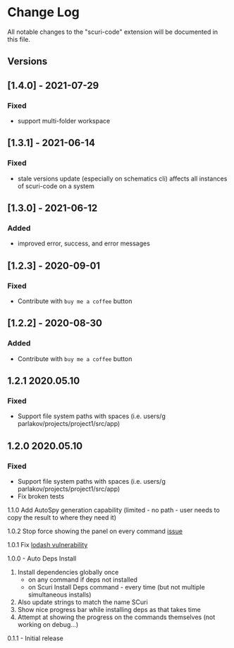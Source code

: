# Change Log

All notable changes to the "scuri-code" extension will be documented in this file.

## Versions
## [1.4.0] - 2021-07-29

### Fixed
-   support multi-folder workspace


## [1.3.1] - 2021-06-14

### Fixed
-   stale versions update (especially on schematics cli) affects all instances of scuri-code on a system

## [1.3.0] - 2021-06-12
### Added
-  improved error, success, and error messages

## [1.2.3] - 2020-09-01

### Fixed
-  Contribute with `buy me a coffee` button

## [1.2.2] - 2020-08-30

### Added
-  Contribute with `buy me a coffee` button

## 1.2.1 2020.05.10
### Fixed
- Support file system paths with spaces (i.e. users/g parlakov/projects/project1/src/app)

## 1.2.0 2020.05.10
### Fixed
- Support file system paths with spaces (i.e. users/g parlakov/projects/project1/src/app)
- Fix broken tests

1.1.0 Add AutoSpy generation capability (limited - no path - user needs to copy the result to where they need it)

1.0.2 Stop force showing the panel on every command [issue](https://github.com/gparlakov/scuri-code/issues/7)

1.0.1 Fix [lodash vulnerability](https://github.com/lodash/lodash/pull/4336)

1.0.0 - Auto Deps Install
 1. Install dependencies globally once
    - on any command if deps not installed
    - on Scuri Install Deps command - every time (but not multiple simultaneous installs)
 2. Also update strings to match the name SCuri
 3. Show nice progress bar while installing deps as that takes time
 4. Attempt at showing the progress on the commands themselves (not working on debug...)

0.1.1 - Initial release
